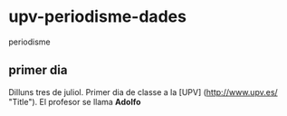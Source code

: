 # upv-periodisme-dades
periodisme
## primer dia
Dilluns tres de juliol. Primer dia de classe a la [UPV] (http://www.upv.es/ "Title").
El profesor se llama __Adolfo__




